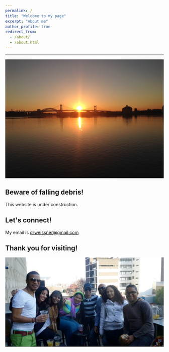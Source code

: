 ```yaml
---
permalink: /
title: "Welcome to my page"
excerpt: "About me"
author_profile: true
redirect_from: 
  - /about/
  - /about.html
---
```

------
![](/images/NYC_sunset.jpg)


Beware of falling debris!  
------
This website is under construction. 



Let's connect!
------
My email is [drweissner@gmail.com](mailto:drweissner@gmail.com)



Thank you for visiting!
------
![](/images/Family.jpg)


